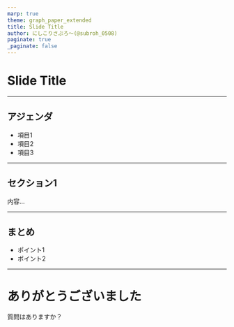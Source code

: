 ```yaml
---
marp: true
theme: graph_paper_extended
title: Slide Title
author: にしこりさぶろ〜(@subroh_0508)
paginate: true
_paginate: false
---
```


<!-- _paginate: false -->
<!-- _class: lead -->
<!-- _footer: 2025/06/14 【拡大版】アニメから得た学びを発表会\nにしこりさぶろ〜(@subroh_0508) -->

# Slide Title

---

<!-- _paginate: hold -->

## アジェンダ

- 項目1
- 項目2
- 項目3

---

## セクション1

内容...

---

## まとめ

- ポイント1
- ポイント2

---

# ありがとうございました

質問はありますか？